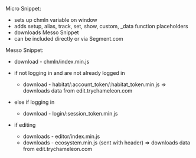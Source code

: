 Micro Snippet:
 - sets up chmln variable on window
 - adds setup, alias, track, set, show, custom, _data function placeholders
 - downloads Messo Snippet
 - can be included directly or via Segment.com

Messo Snippet:
 - download - chmln/index.min.js

 - if not logging in and are not already logged in
   - download - habitat/:account_token/:habitat_token.min.js => downloads data from edit.trychameleon.com
 - else if logging in
   - download - login/:session_token.min.js

 - if editing
   - downloads - editor/index.min.js
   - downloads - ecosystem.min.js (sent with header) => downloads data from edit.trychameleon.com
